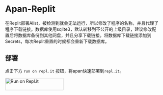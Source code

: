 # Apan-Replit
在Replit部署Alist，被检测到就会无法运行，所以修改了程序的名称，并且代理了程序下载链接。数据库使用sqlite3，默认转移到不公开的上级目录，建议修改配置后将数据库备份到其他网盘，并且分享下载链接。将数据库下载链接添加到Secrets，每次Replit重置的时候都会重新下载数据库。
## 部署

点击下方 `run on repl.it` 按钮，将apan快速部署到`repl.it`。

<a href="https://repl.it/github/liuzhiwei90/Apan-Replit">
  <img alt="Run on Repl.it" src="https://repl.it/badge/github/liuzhiwei90/Apan-Replit" style="height: 40px; width: 190px;" />
</a>
